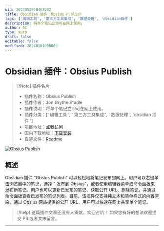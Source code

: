 ```yaml
---
uid: 2024052908462982
title: Obsidian 插件：Obsius Publish
tags: ['编辑工具', '第三方工具集成', '数据处理', 'obsidian插件']
description: 将单个笔记立即可在网上使用。
author: AI
type: auto
draft: false
editable: false
modified: 20240101000000
---
```


# Obsidian 插件：Obsius Publish

> [!Note] 插件名片
> - 插件名称：Obsius Publish
> - 插件作者：Jon Grythe Stødle
> - 插件说明：将单个笔记立即可在网上使用。
> - 插件分类：[' 编辑工具 ', ' 第三方工具集成 ', ' 数据处理 ', 'obsidian 插件 ']
> - 项目地址：[点我访问](https://github.com/jonstodle/obsius-obsidian-plugin)
> - 国内下载地址：[下载安装](https://pkmer.cn/products/plugin/pluginMarket/?obsius-publish)
> - 自述文件：[Readme](https://ghproxy.net/https://raw.githubusercontent.com/jonstodle/obsius-obsidian-plugin/main/README.md)

![Obsius Publish](https://cdn.pkmer.cn/covers/obsius-publish.jpeg!pkmer)

## 概述

Obsidian 插件 "Obsius Publish" 可以轻松地将笔记发布到网上。用户可以右键单击浏览器中的笔记，选择 " 发布到 Obsius"，或者使用编辑器菜单或命令面板来发布新笔记。用户也可以更新已发布的笔记、获取公开 URL、删除笔记，并通过命令面板查看已发布的笔记列表。目前，该插件仅支持纯文本和简单样式的内容渲染。通过 Obsius 网站提供的公开 URL，用户可以快速在网上共享单个笔记。

> [!help]
> 这篇插件文章还没有人贡献，欢迎占坑！
> 如果您有好的想法欢迎提交 PR 或者文末留言。

---



